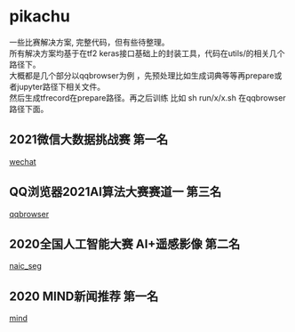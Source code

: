 # pikachu
一些比赛解决方案, 完整代码，但有些待整理。    
所有解决方案均基于在tf2 keras接口基础上的封装工具，代码在utils/的相关几个路径下。  
大概都是几个部分以qqbrowser为例 ，先预处理比如生成词典等等再prepare或者jupyter路径下相关文件。  
然后生成tfrecord在prepare路径。再之后训练 比如  sh run/x/x.sh   在qqbrowser路径下面。    
## 2021微信大数据挑战赛 第一名  
[wechat](https://github.com/chenghuige/pikachu2/tree/master/projects/ai/wechat) <br> 
## QQ浏览器2021AI算法大赛赛道一 第三名  
[qqbrowser](https://github.com/chenghuige/pikachu2/tree/master/projects/ai/qqbrowser) <br> 
## 2020全国人工智能大赛 AI+遥感影像 第二名  
[naic_seg](https://github.com/chenghuige/pikachu2/tree/master/projects/ai/naic_seg) <br>  
## 2020 MIND新闻推荐  第一名  
[mind](https://github.com/chenghuige/pikachu2/tree/master/projects/ai/mind) <br>   

